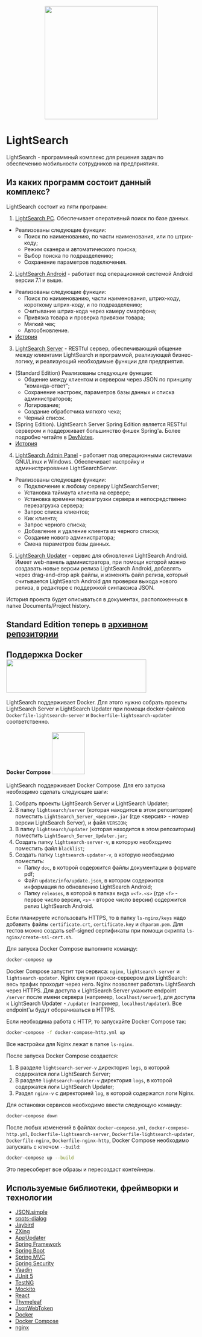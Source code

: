 <p align="center"> 
<img src="https://user-images.githubusercontent.com/43209824/64838878-905c6e00-d638-11e9-8026-e7b04d1af80f.png"
     width="300" height="300">
</p>

LightSearch
===========

LightSearch - программный комплекс для решения задач по обеспечению мобильности сотрудников на предприятиях.

Из каких программ состоит данный комплекс?
------------------------------------------
LightSearch состоит из пяти программ:

1) [LightSearch PC](https://github.com/ViiSE/LightSearch/blob/master/Documents/Project%20history/LightSearchPC.pdf).
Обеспечивает оперативный поиск по базе данных.
 * Реализованы следующие функции:
   - Поиск по наименованию, по части наименования, или по штрих-коду;
   - Режим сканера и автоматического поиска;
   - Выбор поиска по подразделению;
   - Сохранение параметров подключения.
  
2) [LightSearch Android](https://github.com/ViiSE/LightSearch-Android) - работает под операционной системой Android версии 7.1 и выше.
 * Реализованы следующие функции:
   -  Поиск по наименованию, части наименования, штрих-коду, короткому штрих-коду, и по подразделению;
   -  Считывание штрих-кода через камеру смартфона;
   -  Привязка товара и проверка привязки товара;
   -  Мягкий чек;
   -  Автообновление.
 * [История](https://github.com/ViiSE/LightSearch/blob/master/Documents/Project%20history/LightSearchAndroid.pdf)
3) [LightSearch Server](https://github.com/ViiSE/LightSearch-Server) - RESTful сервер, обеспечивающий общение между клиентами LightSearch и программой, реализующей бизнес-логику, и реализующий необходимые функции для предприятия.
 * (Standard Edition) Реализованы следующие функции:
   - Общение между клиентом и сервером через JSON по принципу "команда-ответ";
   - Сохранение настроек, параметров базы данных и списка администраторов;
   - Логирование;
   - Создание обработчика мягкого чека;
   - Черный список.
 * (Spring Edition). LightSearch Server Spring Edition является RESTful сервером и поддерживает большинство фишек Spring'а.
 Более подробно читайте в [DevNotes](https://github.com/ViiSE/LightSearch/blob/master/Dev%20notes).
 * [История](https://github.com/ViiSE/LightSearch/blob/master/Documents/Project%20history/LightSearchServer.pdf)

4) [LightSearch Admin Panel](https://github.com/ViiSE/LightSearch/blob/master/Documents/Project%20history/LightSearchAdminPanel.pdf) - работает под операционными системами GNU/Linux и Windows. Обеспечивает настройку и администрирование LightSearchServer.
 * Реализованы следующие функции:
   - Подключение к любому серверу LightSearchServer;
   - Установка таймаута клиента на сервере;
   - Установка времени перезагрузки сервера и непосредственно перезагрузка сервера;
   - Запрос списка клиентов;
   - Кик клиента;
   - Запрос черного списка;
   - Добавление и удаление клиента из черного списка;
   - Создание нового администратора;
   - Смена параметров базы данных.
   
5) [LightSearch Updater](https://github.com/ViiSE/LightSearch-Updater) - cервис для обновления LightSearch Android. Имеет web-панель администратора, при помощи которой можно создавать новые версии релиза LightSearch Android, добавлять через drag-and-drop apk файлы, и изменять файл релиза, который считывается LightSearch Android для проверки выхода нового релиза, в редакторе с поддержкой синтаксиса JSON. 

История проекта будет описываться в документах, расположенных в папке Documents/Project history.

Standard Edition теперь в [архивном репозитории](https://github.com/viise/LightSearch-Archive)
-----------------------------------------------------------------

Поддержка Docker <img src="https://user-images.githubusercontent.com/43209824/89869724-1a6dd780-dbf8-11ea-8a1b-2cae7cb9db14.png" width="371" height="88"/>
---------------------------
LightSearch поддерживает Docker. Для этого нужно собрать проекты LightSearch Server и LightSearch Updater при помощи 
docker-файлов `Dockerfile-lightsearch-server` и `Dockerfile-lightsearch-updater` соответственно.

#### Docker Compose <img src="https://user-images.githubusercontent.com/43209824/89871634-11cad080-dbfb-11ea-8cc7-e7580446c69a.png" width="87" height="111"/>
LightSearch поддерживает Docker Compose. Для его запуска необходимо сделать следующие шаги:
1) Собрать проекты LightSearch Server и LightSearch Updater;
2) В папку `lightsearch/server` (которая находится в этом репозитории) поместить `LightSearch_Server_<версия>.jar` (где
   <версия> - номер версии LightSearch Server), и файл `VERSION`;
3) В папку `lightsearch/updater` (которая находится в этом репозитории) поместить `LightSearch_Server_Updater.jar`;
4) Создать папку `lightsearch-server-v`, в которую необходимо поместить файл `blacklist`;
5) Создать папку `lightsearch-updater-v`, в которую необходимо поместить:
   - Папку `doc`, в которой содержится файлы документации в формате pdf;
   - Файл `update/info/update.json`, в котором содержится информация по обновлению LightSearch Android;
   - Папку `releases`, в которой в папках вида `v<f>.<s>` (где `<f>` - первое число версии, `<s>` - второе число 
     версии) содержится релиз LightSearch Android.

Если планируете использовать HTTPS, то в папку `ls-nginx/keys` надо добавить файлы `certificate.crt`, `certificate.key` 
и `dhparam.pem`. Для тестов можно создать self-signed сертификаты при помощи скрипта `ls-nginx/create-ssl-cert.sh`.

Для запуска Docker Compose выполните команду:

```bash
docker-compose up
```
Docker Compose запустит три сервиса: `nginx`, `lightsearch-server` и `lightsearch-updater`. Nginx служит прокси-сервером
для LightSearch: весь трафик проходит через него. Nginx позволяет работать LightSearch через HTTPS. Для доступа к 
LightSearch Server укажите endpoint `/server` после имени сервера (например, `localhost/server`), для доступа к 
LightSearch Updater - `/updater` (например, `localhost/updater`). Все endpoint'ы будут оборачиваться в HTTPS.

Если необходима работа с HTTP, то запускайте Docker Compose так:
```bash
docker-compose -f docker-compose-http.yml up
```

Все настройки для Nginx лежат в папке `ls-nginx`.

После запуска Docker Compose создается:
1) В разделе `lightsearch-server-v` директория `logs`, в которой содержатся логи LightSearch Server;
2) В разделе `lightsearch-updater-v` директория `logs`, в которой содержатся логи LightSearch Updater;
3) Раздел `nginx-v` с директорией `log`, в которой содержатся логи Nginx.

Для остановки сервисов необходимо ввести следующую команду:

```bash
docker-compose down
```

После любых изменений в файлах `docker-compose.yml`, `docker-compose-http.yml`, `Dockerfile-lightsearch-server`, 
`Dockerfile-lightsearch-updater`, `Dockerfile-nginx`, `Dockerfile-nginx-http`, Docker Compose необходимо запускать с 
ключом `--build`:
```bash
docker-compose up --build
```  

Это пересоберет все образы и пересоздаст контейнеры.


Используемые библиотеки, фреймворки и технологии
-------------------------------------------------
- [JSON.simple](https://github.com/fangyidong/json-simple)
- [spots-dialog](https://github.com/d-max/spots-dialog)
- [Jaybird](https://github.com/FirebirdSQL/jaybird)
- [ZXing](https://github.com/zxing/zxing)
- [AppUpdater](https://github.com/javiersantos/AppUpdater)
- [Spring Framework](https://github.com/spring-projects/spring-framework)
- [Spring Boot](https://github.com/spring-projects/spring-boot)
- [Spring MVC](https://docs.spring.io/spring/docs/current/spring-framework-reference/web.html)
- [Spring Security](https://github.com/spring-projects/spring-security)
- [Vaadin](https://github.com/vaadin/)
- [JUnit 5](https://junit.org/junit5/)
- [TestNG](https://testng.org/doc/)
- [Mockito](https://github.com/mockito/mockito)
- [React](https://github.com/facebook/react)
- [Thymeleaf](https://github.com/thymeleaf)
- [JsonWebToken](https://jwt.io)
- [Docker](https://www.docker.com/)
- [Docker Compose](https://github.com/docker/compose)
- [nginx](https://www.nginx.org)
